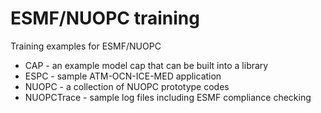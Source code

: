 # ESMF/NUOPC training
Training examples for ESMF/NUOPC

* CAP - an example model cap that can be built into a library
* ESPC - sample ATM-OCN-ICE-MED application
* NUOPC - a collection of NUOPC prototype codes
* NUOPCTrace - sample log files including ESMF compliance checking
